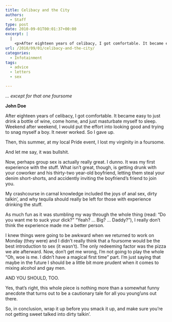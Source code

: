 ```yaml
---
title: Celibacy and the City
authors: 
  - Staff
type: post
date: 2010-09-01T00:01:37+00:00
excerpt: |
  |
    <p>After eighteen years of celibacy, I got comfortable. It became easy to just drink a bottle of wine, come home, and just masturbate myself to sleep. Weekend after weekend, I would put the effort into looking good and trying to snag myself a boy. It never worked. So I gave up.</p>
url: /2010/09/01/celibacy-and-the-city/
categories:
  - Infotainment
tags:
  - advice
  - letters
  - sex

---
```

_&#8230; except for that one foursome_

**John Doe**

After eighteen years of celibacy, I got comfortable. It became easy to just drink a bottle of wine, come home, and just masturbate myself to sleep. Weekend after weekend, I would put the effort into looking good and trying to snag myself a boy. It never worked. So I gave up.

Then, this summer, at my local Pride event, I lost my virginity in a foursome.

And let me say, it was bullshit.

Now, perhaps group sex is actually really great. I dunno. It was my first experience with the stuff. What isn&#8217;t great, though, is getting drunk with your coworker and his thirty-two year-old boyfriend, letting them steal your denim short-shorts, and accidently inviting the boyfriend&#8217;s friend to join you.

My crashcourse in carnal knowledge included the joys of anal sex, dirty talkin&#8217;, and why tequila should really be left for those with experience drinking the stuff.

As much fun as it was stumbling my way through the whole thing (read: &#8220;Do you want me to suck your dick?&#8221; &#8220;Yeah? &#8230; Big? &#8230; Daddy?&#8221;), I really don&#8217;t think the experience made me a better person.

I knew things were going to be awkward when we returned to work on Monday (they were) and I didn&#8217;t really think that a foursome would be the best introduction to sex (it wasn&#8217;t). The only redeeming factor was the pizza we ate afterward. Now, don&#8217;t get me wrong, I&#8217;m not going to play the whole &#8220;Oh, woe is me. I didn&#8217;t have a magical first time&#8221; part. I&#8217;m just saying that maybe in the future I should be a little bit more prudent when it comes to mixing alcohol and gay men.

AND YOU SHOULD, TOO.

Yes, that&#8217;s right, this whole piece is nothing more than a somewhat funny anecdote that turns out to be a cautionary tale for all you young&#8217;uns out there.

So, in conclusion, wrap it up before you smack it up, and make sure you&#8217;re not getting sweet talked into dirty talkin&#8217;.